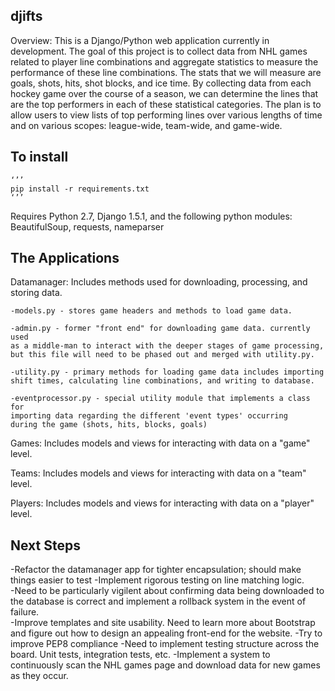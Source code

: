 djifts
------

Overview: This is a Django/Python web application currently in development. 
The goal of this project is to collect data from NHL games related to
player line combinations and aggregate statistics to measure the performance
of these line combinations.  The stats that we will measure are goals, shots,
hits, shot blocks, and ice time.  By collecting data from each hockey game over
the course of a season, we can determine the lines that are the top performers 
in each of these statistical categories.  The plan is to allow users to view 
lists of top performing lines over various lengths of time and on various 
scopes: league-wide, team-wide, and game-wide.


To install
----------
	‘’’
	pip install -r requirements.txt
	‘’’


Requires Python 2.7, Django 1.5.1, and the following python modules: 
BeautifulSoup, requests, nameparser


The Applications
----------------

Datamanager: 
	Includes methods used for downloading, processing, and storing data.

	-models.py - stores game headers and methods to load game data.

	-admin.py - former "front end" for downloading game data. currently used
	as a middle-man to interact with the deeper stages of game processing, 
	but this file will need to be phased out and merged with utility.py.
	
	-utility.py - primary methods for loading game data includes importing  
	shift times, calculating line combinations, and writing to database.
	
	-eventprocessor.py - special utility module that implements a class for 
	importing data regarding the different 'event types' occurring 
	during the game (shots, hits, blocks, goals)
	
Games:  Includes models and views for interacting with data on a "game" level.

Teams:  Includes models and views for interacting with data on a "team" level.
	
Players:  Includes models and views for interacting with data on a "player" level.
	

Next Steps
----------
-Refactor the datamanager app for tighter encapsulation; should make things easier to test
-Implement rigorous testing on line matching logic.  
-Need to be particularly vigilent about confirming data being downloaded
to the database is correct and implement a rollback system in the event of failure.  
-Improve templates and site usability.  Need to learn more about Bootstrap and figure out
how to design an appealing front-end for the website.
-Try to improve PEP8 compliance
-Need to implement testing structure across the board.  Unit tests, integration tests, etc.
-Implement a system to continuously scan the NHL games page and  download data
for new games as they occur.



